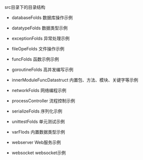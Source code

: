 src目录下的目录结构

- databaseFolds 数据库操作示例

- datatypeFolds 数据类型示例

- exceptionFolds 异常处理示例

- fileOpeFolds 文件操作示例

- funcFolds 函数示例示例

- goroutineFolds 高并发编写示例

- innerModuleFuncDatastruct 内置包、方法、模块、关键字等示例

- networkFolds 网络编程示例

- processController 流程控制示例

- serializeFolds 序列化示例

- unittestFolds 单元测试示例

- varFlods 内置数据类型示例

- webserver Web服务示例

- websocket websocket示例
